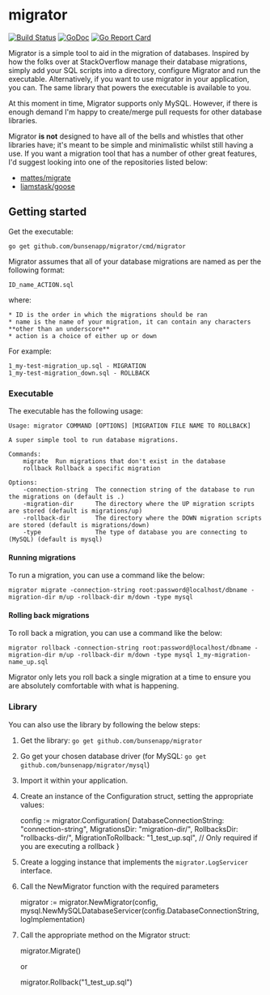 # migrator

[![Build Status](https://travis-ci.org/bunsenapp/migrator.svg?branch=master)](https://travis-ci.org/bunsenapp/migrator)
[![GoDoc](https://godoc.org/github.com/bunsenapp/migrator?status.svg)](https://godoc.org/github.com/bunsenapp/migrator)
[![Go Report Card](https://goreportcard.com/badge/github.com/bunsenapp/migrator)](https://goreportcard.com/report/github.com/bunsenapp/migrator)

Migrator is a simple tool to aid in the migration of databases. Inspired by how the
folks over at StackOverflow manage their database migrations, simply add your 
SQL scripts into a directory, configure Migrator and run the executable. 
Alternatively, if you want to use migrator in your application, you can. 
The same library that powers the executable is available to you. 

At this moment in time, Migrator supports only MySQL. However, if there is enough
demand I'm happy to create/merge pull requests for other database libraries.

Migrator **is not** designed to have all of the bells and whistles that other
libraries have; it's meant to be simple and minimalistic whilst still having
a use. If you want a migration tool that has a number of other great features, 
I'd suggest looking into one of the repositories listed below:

* [mattes/migrate](https://github.com/mattes/migrate)
* [liamstask/goose](https://bitbucket.org/liamstask/goose)

## Getting started

Get the executable:

    go get github.com/bunsenapp/migrator/cmd/migrator

Migrator assumes that all of your database migrations are named as per the 
following format:

	ID_name_ACTION.sql

where:

	* ID is the order in which the migrations should be ran
	* name is the name of your migration, it can contain any characters **other than an underscore**
	* action is a choice of either up or down

For example:

	1_my-test-migration_up.sql - MIGRATION
	1_my-test-migration_down.sql - ROLLBACK

### Executable

The executable has the following usage:

```
Usage: migrator COMMAND [OPTIONS] [MIGRATION FILE NAME TO ROLLBACK]

A super simple tool to run database migrations.

Commands:
	migrate  Run migrations that don't exist in the database
	rollback Rollback a specific migration

Options:
	-connection-string  The connection string of the database to run the migrations on (default is .)
	-migration-dir      The directory where the UP migration scripts are stored (default is migrations/up)
	-rollback-dir       The directory where the DOWN migration scripts are stored (default is migrations/down)
	-type               The type of database you are connecting to (MySQL) (default is mysql)
```

#### Running migrations

To run a migration, you can use a command like the below:

    migrator migrate -connection-string root:password@localhost/dbname -migration-dir m/up -rollback-dir m/down -type mysql

#### Rolling back migrations

To roll back a migration, you can use a command like the below:

	migrator rollback -connection-string root:password@localhost/dbname -migration-dir m/up -rollback-dir m/down -type mysql 1_my-migration-name_up.sql

Migrator only lets you roll back a single migration at a time to ensure you are
absolutely comfortable with what is happening. 

### Library

You can also use the library by following the below steps:

1. Get the library: `go get github.com/bunsenapp/migrator`
2. Go get your chosen database driver (for MySQL: `go get github.com/bunsenapp/migrator/mysql`)
3. Import it within your application.
4. Create an instance of the Configuration struct, setting the appropriate values:

    config := migrator.Configuration{
		DatabaseConnectionString: "connection-string",
		MigrationsDir: "migration-dir/",
		RollbacksDir: "rollbacks-dir/",
		MigrationToRollback: "1_test_up.sql", // Only required if you are executing a rollback
	}

5. Create a logging instance that implements the `migrator.LogServicer` interface.
6. Call the NewMigrator function with the required parameters

    migrator := migrator.NewMigrator(config, mysql.NewMySQLDatabaseServicer(config.DatabaseConnectionString, logImplementation)

7. Call the appropriate method on the Migrator struct:

    migrator.Migrate()
	
	or

	migrator.Rollback("1_test_up.sql")
